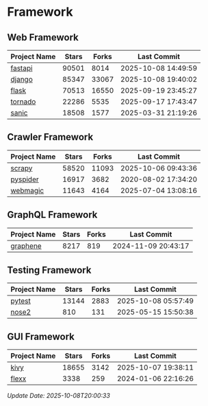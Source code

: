 # Framework

## Web Framework
| Project Name | Stars | Forks | Last Commit |
| ------------ | ----- | ----- | ----------- |
| [fastapi](https://github.com/fastapi/fastapi) | 90501 | 8014 | 2025-10-08 14:49:59 |
| [django](https://github.com/django/django) | 85347 | 33067 | 2025-10-08 19:40:02 |
| [flask](https://github.com/pallets/flask) | 70513 | 16550 | 2025-09-19 23:45:27 |
| [tornado](https://github.com/tornadoweb/tornado) | 22286 | 5535 | 2025-09-17 17:43:47 |
| [sanic](https://github.com/sanic-org/sanic) | 18508 | 1577 | 2025-03-31 21:19:26 |

## Crawler Framework
| Project Name | Stars | Forks | Last Commit |
| ------------ | ----- | ----- | ----------- |
| [scrapy](https://github.com/scrapy/scrapy) | 58520 | 11093 | 2025-10-06 09:43:36 |
| [pyspider](https://github.com/binux/pyspider) | 16917 | 3682 | 2020-08-02 17:34:20 |
| [webmagic](https://github.com/code4craft/webmagic) | 11643 | 4164 | 2025-07-04 13:08:16 |

## GraphQL Framework
| Project Name | Stars | Forks | Last Commit |
| ------------ | ----- | ----- | ----------- |
| [graphene](https://github.com/graphql-python/graphene) | 8217 | 819 | 2024-11-09 20:43:17 |

## Testing Framework
| Project Name | Stars | Forks | Last Commit |
| ------------ | ----- | ----- | ----------- |
| [pytest](https://github.com/pytest-dev/pytest) | 13144 | 2883 | 2025-10-08 05:57:49 |
| [nose2](https://github.com/nose-devs/nose2) | 810 | 131 | 2025-05-15 15:50:38 |

## GUI Framework
| Project Name | Stars | Forks | Last Commit |
| ------------ | ----- | ----- | ----------- |
| [kivy](https://github.com/kivy/kivy) | 18655 | 3142 | 2025-10-07 19:38:11 |
| [flexx](https://github.com/flexxui/flexx) | 3338 | 259 | 2024-01-06 22:16:26 |

*Update Date: 2025-10-08T20:00:33*